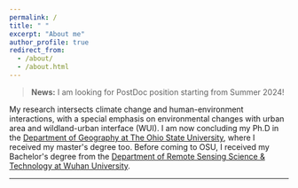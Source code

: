 ```yaml
---
permalink: /
title: " "
excerpt: "About me"
author_profile: true
redirect_from: 
  - /about/
  - /about.html
---
```


> __News:__ I am looking for PostDoc position starting from Summer 2024!

My research intersects climate change and human-environment interactions, with a special emphasis on environmental changes with urban area and wildland-urban interface (WUI). I am now concluding my Ph.D in the [Department of Geography at The Ohio State University](https://geography.osu.edu/), where I received my master's degree too. Before coming to OSU, I received my Bachelor's degree from the [Department of Remote Sensing Science & Technology at Wuhan University](https://rsgis.whu.edu.cn/). 

--- 
